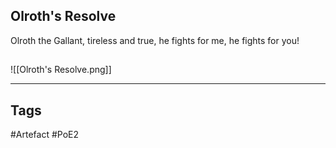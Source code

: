 ## Olroth's Resolve
Olroth the Gallant,
tireless and true,
he fights for me,
he fights for you!
##
![[Olroth's Resolve.png]]

---
## Tags
#Artefact
#PoE2